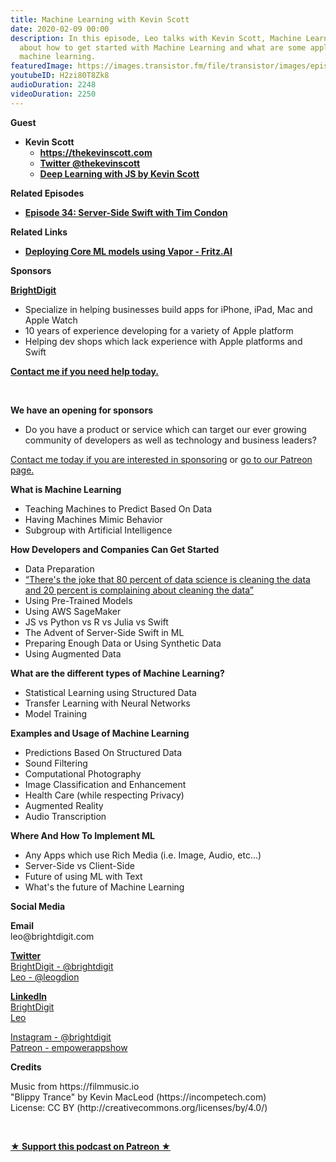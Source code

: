 ```yaml
---
title: Machine Learning with Kevin Scott
date: 2020-02-09 00:00
description: In this episode, Leo talks with Kevin Scott, Machine Learning expert
  about how to get started with Machine Learning and what are some applications for
  machine learning.
featuredImage: https://images.transistor.fm/file/transistor/images/episode/190222/full_1580763849-artwork.jpg
youtubeID: H2zi80T8Zk8
audioDuration: 2248
videoDuration: 2250
---
```

<p><b>Guest</b></p><ul><li>
<strong>Kevin Scott </strong><ul>
<li><a href="https://www.hackingwithswift.com/"><strong>https://thekevinscott.com</strong></a></li>
<li><a href="https://twitter.com/thekevinscott"><strong>Twitter @thekevinscott</strong></a></li>
<li><a href="https://dljsbook.com"><strong>Deep Learning with JS by Kevin Scott</strong></a></li>
</ul>
</li></ul><p><b>Related Episodes</b></p><ul><li><a href="https://share.transistor.fm/s/bf0516f2"><strong>Episode 34: Server-Side Swift with Tim Condon</strong></a></li></ul><p><b>Related Links</b></p><ul><li><a href="https://heartbeat.fritz.ai/deploying-core-ml-models-using-vapor-c562a70b1371"><strong>Deploying Core ML models using Vapor - Fritz.AI</strong></a></li></ul><p><b>Sponsors</b></p><p><a href="https://brightdigit.com/"><strong>BrightDigit</strong></a></p><ul>
<li>Specialize in helping businesses build apps for iPhone, iPad, Mac and Apple Watch</li>
<li>10 years of experience developing for a variety of Apple platform</li>
<li>Helping dev shops which lack experience with Apple platforms and Swift</li>
</ul><p><a href="https://brightdigit.com/contact/"><strong>Contact me if you need help today.</strong></a></p><p><br></p><p><strong>We have an opening for sponsors</strong></p><ul><li>Do you have a product or service which can target our ever growing community of developers as well as technology and business leaders? </li></ul><p><a href="https://brightdigit.com/contact/">Contact me today if you are interested in sponsoring</a> or <a href="https://www.patreon.com/empowerappsshow">go to our Patreon page.</a></p><p><b>What is Machine Learning</b></p><ul>
<li>Teaching Machines to Predict Based On Data</li>
<li>Having Machines Mimic Behavior</li>
<li>Subgroup with Artificial Intelligence</li>
</ul><p><b>How Developers and Companies Can Get Started </b></p><ul>
<li>Data Preparation</li>
<li><a href="https://www.theverge.com/2017/11/1/16589246/machine-learning-data-science-dirty-data-kaggle-survey-2017">“There's the joke that 80 percent of data science is cleaning the data and 20 percent is complaining about cleaning the data”</a></li>
<li>Using Pre-Trained Models</li>
<li>Using AWS SageMaker </li>
<li>JS vs Python vs R vs Julia vs Swift</li>
<li>The Advent of Server-Side Swift in ML</li>
<li>Preparing Enough Data or Using Synthetic Data</li>
<li>Using Augmented Data</li>
</ul><p><b>What are the different types of Machine Learning?</b></p><ul>
<li>Statistical Learning using Structured Data</li>
<li>Transfer Learning with Neural Networks</li>
<li>Model Training </li>
</ul><p><b>Examples and Usage of Machine Learning</b></p><ul>
<li>Predictions Based On Structured Data</li>
<li>Sound Filtering</li>
<li>Computational Photography</li>
<li>Image Classification and Enhancement</li>
<li>Health Care (while respecting Privacy)</li>
<li>Augmented Reality</li>
<li>Audio Transcription</li>
</ul><p><b>Where And How To Implement ML</b></p><ul>
<li>Any Apps which use Rich Media (i.e. Image, Audio, etc...)</li>
<li>Server-Side vs Client-Side</li>
<li>Future of using ML with Text</li>
<li>What's the future of Machine Learning</li>
</ul><p><b>Social Media</b></p><p><strong>Email</strong><br>leo@brightdigit.com</p><p><a href="https://twitter.com/brightdigit"><strong>Twitter </strong><br>BrightDigit - @brightdigit</a><br><a href="https://twitter.com/leogdion">Leo - @leogdion</a></p><p><a href="https://www.linkedin.com/company/bright-digit"><strong>LinkedIn</strong><br>BrightDigit</a><br><a href="https://www.linkedin.com/in/leogdion/">Leo</a></p><p><a href="https://www.instagram.com/brightdigit/">Instagram - @brightdigit</a><br><a href="https://www.patreon.com/empowerappsshow">Patreon - empowerappshow</a></p><p><b>Credits</b></p><p>Music from https://filmmusic.io<br>"Blippy Trance" by Kevin MacLeod (https://incompetech.com)<br>License: CC BY (http://creativecommons.org/licenses/by/4.0/)</p><p><br></p><p><strong><a rel="payment" title="★ Support this podcast on Patreon ★" href="https://www.patreon.com/empowerappsshow">★ Support this podcast on Patreon ★</a></strong></p>
      